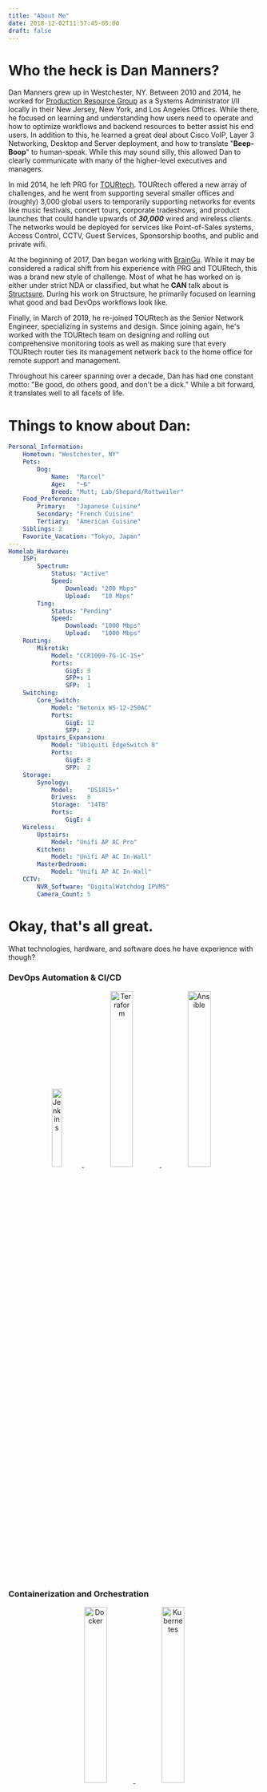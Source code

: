 ```yaml
---
title: "About Me"
date: 2018-12-02T11:57:45-05:00
draft: false
---
```

# Who the heck is Dan Manners?

Dan Manners grew up in Westchester, NY. Between 2010 and 2014, he worked for [Production Resource Group](https://www.prg.com/) as a Systems Administrator I/II locally in their New Jersey, New York, and Los Angeles Offices. While there, he focused on learning and understanding how users need to operate and how to optimize workflows and backend resources to better assist his end users. In addition to this, he learned a great deal about Cisco VoIP, Layer 3 Networking, Desktop and Server deployment, and how to translate "**Beep-Boop**" to human-speak. While this may sound silly, this allowed Dan to clearly communicate with many of the higher-level executives and managers.

In mid 2014, he left PRG for [TOURtech](https://www.tourtech.com/). TOURtech offered a new array of challenges, and he went from supporting several smaller offices and (roughly) 3,000 global users to temporarily supporting networks for events like music festivals, concert tours, corporate tradeshows, and product launches that could handle upwards of _**30,000**_ wired and wireless clients. The networks would be deployed for services like Point-of-Sales systems, Access Control, CCTV, Guest Services, Sponsorship booths, and public and private wifi.

At the beginning of 2017, Dan began working with [BrainGu](https://braingu.com). While it may be considered a radical shift from his experience with PRG and TOURtech, this was a brand new style of challenge. Most of what he has worked on is either under strict NDA or classified, but what he **CAN** talk about is [Structsure](https://structsure.com). During his work on Structsure, he primarily focused on learning what good and bad DevOps workflows look like.

Finally, in March of 2019, he re-joined TOURtech as the Senior Network Engineer, specializing in systems and design. Since joining again, he's worked with the TOURtech team on designing and rolling out comprehensive monitoring tools as well as making sure that every TOURtech router ties its management network back to the home office for remote support and management.

Throughout his career spanning over a decade, Dan has had one constant motto: "Be good, do others good, and don't be a dick." While a bit forward, it translates well to all facets of life.


# Things to know about Dan:

```yaml
Personal_Information:
	Hometown: "Westchester, NY"
	Pets:
		Dog:
			Name:  "Marcel"
			Age:   "~6"
			Breed: "Mutt; Lab/Shepard/Rottweiler"
	Food_Preference:
		Primary:   "Japanese Cuisine"
		Secondary: "French Cuisine"
		Tertiary:  "American Cuisine"
	Siblings: 2
	Favorite_Vacation: "Tokyo, Japan"
---
Homelab_Hardware:
	ISP:
		Spectrum:
			Status: "Active"
			Speed:
				Download: "200 Mbps"
				Upload:   "10 Mbps"
		Ting:
			Status: "Pending"
			Speed:
				Download: "1000 Mbps"
				Upload:   "1000 Mbps"
	Routing:
		Mikrotik:
			Model: "CCR1009-7G-1C-1S+"
			Ports: 
				GigE: 8
				SFP+: 1
				SFP:  1
	Switching:
		Core_Switch:
			Model: "Netonix WS-12-250AC"
			Ports:
				GigE: 12
				SFP:  2
		Upstairs_Expansion:
			Model: "Ubiquiti EdgeSwitch 8"
			Ports:
				GigE: 8
				SFP:  2
	Storage:
		Synology:
			Model:    "DS1815+"
			Drives:   8
			Storage:  "14TB"
			Ports:
				GigE: 4
	Wireless:
		Upstairs:
			Model: "Unifi AP AC Pro"
		Kitchen:
			Model: "Unifi AP AC In-Wall"
		MasterBedroom:
			Model: "Unifi AP AC In-Wall"
	CCTV:
		NVR_Software: "DigitalWatchdog IPVMS"
		Camera_Count: 5
```

# Okay, that's all great.
What technologies, hardware, and software does he have experience with though?

### DevOps Automation & CI/CD
<center>
	<a href="https://jenkins.io/">
		<img src="images/jenkins.png" width="20%" alt="Jenkins">
	</a>
	<a href="https://www.terraform.io/">
		<img src="images/terraform.png" width="30%" alt="Terraform">
	</a>
	<a href="https://www.ansible.com/">
		<img src="images/ansible.webp" width="30%" alt="Ansible">
	</a>
</center>

### Containerization and Orchestration
<center>
	<a href="https://www.docker.com/">
		<img src="images/docker.png" width="30%" alt="Docker">
	</a>
	<a href="https://kubernetes.io/">
		<img src="images/kubernetes.png" width="30%" alt="Kubernetes">
	</a>
</center>

### Cloud Providers
<center>
	<a href="https://www.digitalocean.com/">
		<img src="images/digitalocean.png" width="30%" alt="Digital Ocean" style="padding-right: 20px; padding-left: 20px;">
	</a>
	<a href="https://aws.amazon.com/">
		<img src="images/aws.png" width="30%" alt="AWS">
	</a>
</center>

### Applications & Services
<center>
	<a href="https://www.librenms.org/">
		<img src="images/librenms.png" width="18%" alt="LibreNMS">
	</a>
	<a href="https://www.freeipa.org/page/Main_Page">
		<img src="images/freeipa.png" width="18%" alt="FreeIPA">
	</a>
	<a href="https://www.vaultproject.io/">
		<img src="images/vault.png" width="18%" alt="Vault">
	</a>
	<a href="https://gitlab.com/">
		<img src="images/gitlab.png" width="18%" alt="Gitlab">
	</a>
	<a href="https://rocket.chat/">
		<img src="images/rocketchat.png" width="18%" alt="RocketChat">
	</a>
	<a href="https://www.atlassian.com/">
		<img src="images/atlassian.png" width="18%" alt="Atlassian Toolset">
	</a>
</center>

### Operating Systems
<center>
	<a href="https://www.centos.org/">
		<img src="images/centos.png" width="20%" alt="CentOS 7">
	</a>
	<a href="https://www.ubuntu.com/">
		<img src="images/ubuntu.png" width="50%" alt="Ubuntu 14.04+">
	</a>
	<a href="https://aws.amazon.com/amazon-linux-ami/">
		<img src="images/amazonlinux.png" width="20%" alt="Amazon Linux">
	</a>
	<br><br>
	<a href="https://www.microsoft.com/en-us/evalcenter/evaluate-windows-server-2012-r2/">
		<img src="images/winserver2012.png" width="45%" alt="Windows Server 2012">
	</a>
	<br><br>
	<a href="https://www.pfsense.org/">
		<img src="images/pfsense.png" width="35%" alt="pfSense">
	</a>
</center>

### Hardware
<center>
	<a href="https://www.cisco.com/">
		<img src="images/cisco.png" width="30%" alt="Cisco" style="padding-right: 40px;">
	</a>
	<a href="https://www.juniper.net">
		<img src="images/juniper.png" width="30%" alt="Juniper" style="padding-right: 40px;">
	</a>
	<a href="https://meraki.cisco.com/">
		<img src="images/meraki.png" width="30%" alt="Meraki">
	</a>
	<a href="https://mikrotik.com//">
		<img src="images/mikrotik.svg" width="30%" alt="Meraki">
	</a>
	<a href="https://www.ubnt.com/">
		<img src="images/ubnt.png" width="20%" alt="Ubiquiti">
	</a>
	<a href="https://www.edge-core.com/">
		<img src="images/edge-core.png" width="40%" alt="Edge-Core">
	</a>
	<a href="https://www.synology.com/">
		<img src="images/synology.png" width="50%" alt="Synology">
	</a>
	<a href="https://www.ruckuswireless.com/">
		<img src="images/ruckus.png" width="20%" alt="Ruckus Wireless">
	</a>
</center>

### Programming/Scripting
<center>
	<a href="https://en.wikipedia.org/wiki/Bash_(Unix_shell)">
		<img src="images/bash.png" width="20%" alt="Bash" style="padding-right: 40px;">
	</a>
	<a href="https://www.python.org/">
		<img src="images/python.png" width="22%" alt="Python3">
	</a>
	<a href="https://golang.org/">
		<img src="images/golang.png" width="25%" alt="Go">
	</a>
</center>
